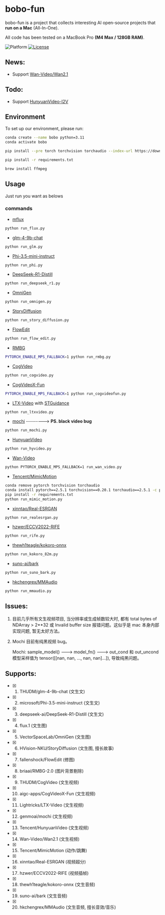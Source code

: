 # bobo-fun

bobo-fun is a project that collects interesting AI open-source projects that **run on a Mac** (All-In-One).

All code has been tested on a MacBook Pro **(M4 Max / 128GB RAM)**.

![Platform](https://img.shields.io/badge/platform-macOS-blue?style=flat-square)
[![License](https://img.shields.io/badge/License-Apache%202.0-blue.svg)](https://opensource.org/license/apache-2-0)

## News:
- Support [Wan-Video/Wan2.1](https://github.com/Wan-Video/Wan2.1)

## Todo:
- Support [HunyuanVideo-I2V](https://github.com/Tencent/HunyuanVideo-I2V)

## Environment
To set up our environment, please run:
```sh
conda create --name bobo python=3.11
conda activate bobo
```
```sh
pip install --pre torch torchvision torchaudio --index-url https://download.pytorch.org/whl/nightly/cpu
```
```sh
pip install -r requirements.txt
```
```sh
brew install ffmpeg
```

## Usage
Just run you want as belows

### commands

- [mflux](https://github.com/filipstrand/mflux)
```sh
python run_flux.py
```
- [glm-4-9b-chat](https://huggingface.co/THUDM/glm-4-9b-chat)
```sh
python run_glm.py
```
- [Phi-3.5-mini-instruct](https://huggingface.co/microsoft/Phi-3.5-mini-instruct)
```sh
python run_phi.py
```
- [DeepSeek-R1-Distill](https://huggingface.co/deepseek-ai)
```sh
python run_deepseek_r1.py
```
- [OmniGen](https://github.com/VectorSpaceLab/OmniGen)
```sh
python run_omnigen.py
```
- [StoryDiffusion](https://github.com/HVision-NKU/StoryDiffusion)
```sh
python run_story_diffusion.py
```
- [FlowEdit](https://github.com/fallenshock/FlowEdit)
```sh
python run_flow_edit.py
```
- [RMBG](https://huggingface.co/briaai/RMBG-2.0)
```sh
PYTORCH_ENABLE_MPS_FALLBACK=1 python run_rmbg.py
```
- [CogVideo](https://github.com/THUDM/CogVideo)
```sh
python run_cogvideo.py
```
- [CogVideoX-Fun](https://github.com/aigc-apps/CogVideoX-Fun)
```sh
PYTORCH_ENABLE_MPS_FALLBACK=1 python run_cogvideofun.py
```
- [LTX-Video](https://github.com/Lightricks/LTX-Video) with [STGuidance](https://github.com/junhahyung/STGuidance)
```sh
python run_ltxvideo.py
```
- [mochi](https://github.com/genmoai/mochi) ---------> **PS. black video bug**
```sh
python run_mochi.py
```
- [HunyuanVideo](https://github.com/Tencent/HunyuanVideo)
```sh
python run_hyvideo.py
```
- [Wan-Video](https://github.com/Wan-Video/Wan2.1)
```sh
python PYTORCH_ENABLE_MPS_FALLBACK=1 run_wan_video.py
```
- [Tencent/MimicMotion](https://github.com/Tencent/MimicMotion)
```sh
conda remove pytorch torchvision torchaudio
conda install pytorch==2.5.1 torchvision==0.20.1 torchaudio==2.5.1 -c pytorch
pip install -r requirements.txt
python run_mimic_motion.py
```
- [xinntao/Real-ESRGAN](https://github.com/xinntao/Real-ESRGAN)
```sh
python run_realesrgan.py
```
- [hzwer/ECCV2022-RIFE](https://github.com/hzwer/ECCV2022-RIFE)
```sh
python run_rife.py
```
- [thewh1teagle/kokoro-onnx](https://github.com/thewh1teagle/kokoro-onnx)
```sh
python run_kokoro_82m.py
```
- [suno-ai/bark](https://github.com/suno-ai/bark)
```sh
python run_suno_bark.py
```
- [hkchengrex/MMAudio](https://github.com/hkchengrex/MMAudio)
```sh
python run_mmaudio.py
```

## Issues:
1. 目前几乎所有文生视频项目, 当分辨率或生成帧数较大时, 都有 total bytes of NDArray > 2**32 或 Invalid buffer size 报错问题。这似乎是 mac 本身内部实现问题, 暂无太好方法。

2. Mochi 目前有纯黑视频 bug。

   Mochi: sample_model() ---> model_fn() ---> out_cond 和 out_uncond 模型采样值为 tensor([[nan, nan, ..., nan, nan]...]), 导致纯黑问题。

## Supports:
- [x] 1. THUDM/glm-4-9b-chat               (文生文)
- [x] 2. microsoft/Phi-3.5-mini-instruct   (文生文)
- [x] 3. deepseek-ai/DeepSeek-R1-Distill   (文生文)

- [x] 4. flux.1                            (文生图)
- [x] 5. VectorSpaceLab/OmniGen            (文生图)
- [X] 6. HVision-NKU/StoryDiffusion        (文生图, 擅长故事)
- [X] 7. fallenshock/FlowEdit              (修图)
- [X] 8. briaai/RMBG-2.0                   (图片背景剔除)

- [x] 9. THUDM/CogVideo                    (文生视频)
- [x] 10. aigc-apps/CogVideoX-Fun           (文生视频)
- [X] 11. Lightricks/LTX-Video             (文生视频)
- [X] 12. genmoai/mochi                    (文生视频)
- [X] 13. Tencent/HunyuanVideo             (文生视频)
- [X] 14. Wan-Video/Wan2.1                 (文生视频)

- [X] 15. Tencent/MimicMotion              (动作/跳舞)

- [X] 16. xinntao/Real-ESRGAN              (视频超分)
- [X] 17. hzwer/ECCV2022-RIFE              (视频插帧)

- [X] 18. thewh1teagle/kokoro-onnx         (文生音频)
- [X] 19. suno-ai/bark                     (文生音频)
- [X] 20. hkchengrex/MMAudio               (文生音频, 擅长音效/音乐)
